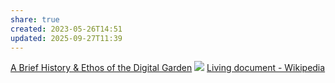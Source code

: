 ```yaml
---
share: true
created: 2023-05-26T14:51
updated: 2025-09-27T11:39
---
```

[A Brief History & Ethos of the Digital Garden](https://maggieappleton.com/garden-history)
![](https://res.cloudinary.com/dg3gyk0gu/image/upload/c_scale,f_auto,q_auto:good,w_1100/v1593765637/maggieappleton.com/notes/garden-history/digital-garden.png)
[Living document - Wikipedia](https://en.wikipedia.org/wiki/Living_document)
